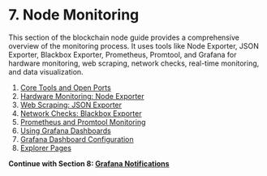 # 7. Node Monitoring

This section of the blockchain node guide provides a comprehensive overview of the monitoring process. It uses tools like Node Exporter, JSON Exporter, Blackbox Exporter, Prometheus, Promtool, and Grafana for hardware monitoring, web scraping, network checks, real-time monitoring, and data visualization.

1. [Core Tools and Open Ports](./01-core-tools.md)
2. [Hardware Monitoring: Node Exporter](./02-node-exporter.md)
3. [Web Scraping: JSON Exporter](./03-json-exporter.md)
4. [Network Checks: Blackbox Exporter](./04-blackbox-exporter.md)
5. [Prometheus and Promtool Monitoring](./05-prometheus.md)
6. [Using Grafana Dashboards](./06-grafana.md)
7. [Grafana Dashboard Configuration](./07-dashboard.md)
8. [Explorer Pages](./08-explorers.md)

**Continue with Section 8: [Grafana Notifications](/8-notifications/)**
